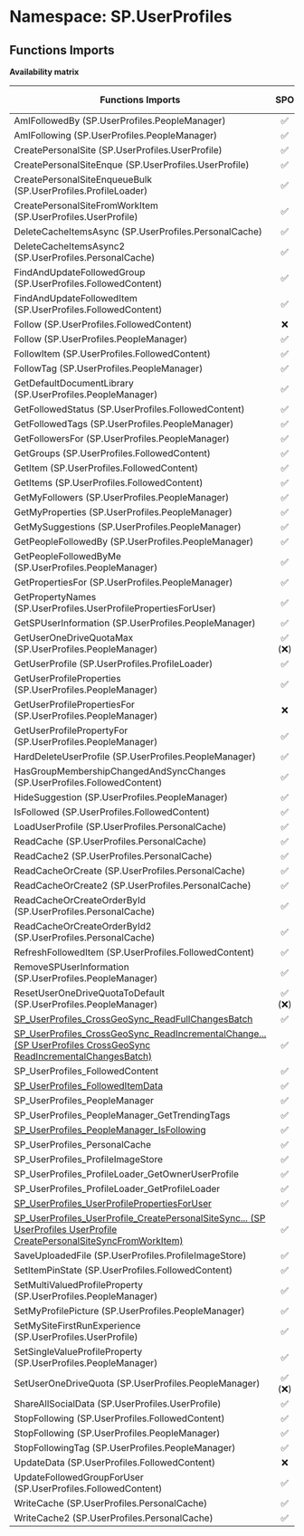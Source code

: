 # Namespace: SP.UserProfiles

## Functions Imports

**Availability matrix**

Functions Imports | SPO | SP 2019 | SP 2016 | SP 2013
----------|:---:|:-------:|:-------:|:-------:
AmIFollowedBy (SP.UserProfiles.PeopleManager) | ✅ | ✅ | ✅ | ✅
AmIFollowing (SP.UserProfiles.PeopleManager) | ✅ | ✅ | ✅ | ✅
CreatePersonalSite (SP.UserProfiles.UserProfile) | ✅ | ✅ | ✅ | ✅
CreatePersonalSiteEnque (SP.UserProfiles.UserProfile) | ✅ | ✅ | ✅ | ✅
CreatePersonalSiteEnqueueBulk (SP.UserProfiles.ProfileLoader) | ✅ | ✅ | ✅ | ❌
CreatePersonalSiteFromWorkItem (SP.UserProfiles.UserProfile) | ✅ | ✅ | ✅ | ❌
DeleteCacheItemsAsync (SP.UserProfiles.PersonalCache) | ✅ | ✅ | ❌ | ❌
DeleteCacheItemsAsync2 (SP.UserProfiles.PersonalCache) | ✅ | ❌ | ❌ | ❌
FindAndUpdateFollowedGroup (SP.UserProfiles.FollowedContent) | ✅ | ✅ | ✅ | ❌
FindAndUpdateFollowedItem (SP.UserProfiles.FollowedContent) | ✅ | ✅ | ✅ | ✅
Follow (SP.UserProfiles.FollowedContent) | ❌ | ❌ | ❌ | ✅
Follow (SP.UserProfiles.PeopleManager) | ✅ | ✅ | ✅ | ✅
FollowItem (SP.UserProfiles.FollowedContent) | ✅ | ✅ | ✅ | ✅
FollowTag (SP.UserProfiles.PeopleManager) | ✅ | ✅ | ✅ | ✅
GetDefaultDocumentLibrary (SP.UserProfiles.PeopleManager) | ✅ | ✅ | ✅ | ❌
GetFollowedStatus (SP.UserProfiles.FollowedContent) | ✅ | ✅ | ✅ | ✅
GetFollowedTags (SP.UserProfiles.PeopleManager) | ✅ | ✅ | ✅ | ✅
GetFollowersFor (SP.UserProfiles.PeopleManager) | ✅ | ✅ | ✅ | ✅
GetGroups (SP.UserProfiles.FollowedContent) | ✅ | ✅ | ✅ | ❌
GetItem (SP.UserProfiles.FollowedContent) | ✅ | ✅ | ✅ | ✅
GetItems (SP.UserProfiles.FollowedContent) | ✅ | ✅ | ✅ | ✅
GetMyFollowers (SP.UserProfiles.PeopleManager) | ✅ | ✅ | ✅ | ✅
GetMyProperties (SP.UserProfiles.PeopleManager) | ✅ | ✅ | ✅ | ✅
GetMySuggestions (SP.UserProfiles.PeopleManager) | ✅ | ✅ | ✅ | ✅
GetPeopleFollowedBy (SP.UserProfiles.PeopleManager) | ✅ | ✅ | ✅ | ✅
GetPeopleFollowedByMe (SP.UserProfiles.PeopleManager) | ✅ | ✅ | ✅ | ✅
GetPropertiesFor (SP.UserProfiles.PeopleManager) | ✅ | ✅ | ✅ | ✅
GetPropertyNames (SP.UserProfiles.UserProfilePropertiesForUser) | ✅ | ✅ | ✅ | ✅
GetSPUserInformation (SP.UserProfiles.PeopleManager) | ✅ | ❌ | ❌ | ❌
GetUserOneDriveQuotaMax (SP.UserProfiles.PeopleManager) | ✅ (❌) | ❌ | ❌ | ❌
GetUserProfile (SP.UserProfiles.ProfileLoader) | ✅ | ✅ | ✅ | ✅
GetUserProfileProperties (SP.UserProfiles.PeopleManager) | ✅ | ❌ | ❌ | ❌
GetUserProfilePropertiesFor (SP.UserProfiles.PeopleManager) | ❌ | ❌ | ❌ | ✅
GetUserProfilePropertyFor (SP.UserProfiles.PeopleManager) | ✅ | ✅ | ✅ | ✅
HardDeleteUserProfile (SP.UserProfiles.PeopleManager) | ✅ | ❌ | ❌ | ❌
HasGroupMembershipChangedAndSyncChanges (SP.UserProfiles.FollowedContent) | ✅ | ✅ | ✅ | ❌
HideSuggestion (SP.UserProfiles.PeopleManager) | ✅ | ✅ | ✅ | ✅
IsFollowed (SP.UserProfiles.FollowedContent) | ✅ | ✅ | ✅ | ✅
LoadUserProfile (SP.UserProfiles.PersonalCache) | ✅ | ✅ | ❌ | ❌
ReadCache (SP.UserProfiles.PersonalCache) | ✅ | ✅ | ❌ | ❌
ReadCache2 (SP.UserProfiles.PersonalCache) | ✅ | ❌ | ❌ | ❌
ReadCacheOrCreate (SP.UserProfiles.PersonalCache) | ✅ | ✅ | ❌ | ❌
ReadCacheOrCreate2 (SP.UserProfiles.PersonalCache) | ✅ | ❌ | ❌ | ❌
ReadCacheOrCreateOrderById (SP.UserProfiles.PersonalCache) | ✅ | ✅ | ❌ | ❌
ReadCacheOrCreateOrderById2 (SP.UserProfiles.PersonalCache) | ✅ | ❌ | ❌ | ❌
RefreshFollowedItem (SP.UserProfiles.FollowedContent) | ✅ | ✅ | ✅ | ✅
RemoveSPUserInformation (SP.UserProfiles.PeopleManager) | ✅ | ❌ | ❌ | ❌
ResetUserOneDriveQuotaToDefault (SP.UserProfiles.PeopleManager) | ✅ (❌) | ❌ | ❌ | ❌
[SP_UserProfiles_CrossGeoSync_ReadFullChangesBatch](./Functions/SP_UserProfiles_CrossGeoSync_ReadFullChangesBatch.md) | ✅ | ❌ | ❌ | ❌
[<span title="SP_UserProfiles_CrossGeoSync_ReadIncrementalChangesBatch">SP_UserProfiles_CrossGeoSync_ReadIncrementalChange...</span> (SP UserProfiles CrossGeoSync ReadIncrementalChangesBatch)](./Functions/SP_UserProfiles_CrossGeoSync_ReadIncrementalChangesBatch.md) | ✅ | ❌ | ❌ | ❌
SP_UserProfiles_FollowedContent | ✅ | ✅ | ✅ | ✅
[SP_UserProfiles_FollowedItemData](./Functions/SP_UserProfiles_FollowedItemData.md) | ✅ | ✅ | ✅ | ✅
SP_UserProfiles_PeopleManager | ✅ | ✅ | ✅ | ✅
SP_UserProfiles_PeopleManager_GetTrendingTags | ✅ | ✅ | ✅ | ✅
[SP_UserProfiles_PeopleManager_IsFollowing](./Functions/SP_UserProfiles_PeopleManager_IsFollowing.md) | ✅ | ✅ | ✅ | ✅
SP_UserProfiles_PersonalCache | ✅ | ✅ | ❌ | ❌
SP_UserProfiles_ProfileImageStore | ✅ | ✅ | ✅ | ✅
SP_UserProfiles_ProfileLoader_GetOwnerUserProfile | ✅ | ✅ | ✅ | ❌
SP_UserProfiles_ProfileLoader_GetProfileLoader | ✅ | ✅ | ✅ | ✅
[SP_UserProfiles_UserProfilePropertiesForUser](./Functions/SP_UserProfiles_UserProfilePropertiesForUser.md) | ✅ | ✅ | ✅ | ✅
[<span title="SP_UserProfiles_UserProfile_CreatePersonalSiteSyncFromWorkItem">SP_UserProfiles_UserProfile_CreatePersonalSiteSync...</span> (SP UserProfiles UserProfile CreatePersonalSiteSyncFromWorkItem)](./Functions/SP_UserProfiles_UserProfile_CreatePersonalSiteSyncFromWorkItem.md) | ✅ | ✅ | ✅ | ❌
SaveUploadedFile (SP.UserProfiles.ProfileImageStore) | ✅ | ✅ | ✅ | ✅
SetItemPinState (SP.UserProfiles.FollowedContent) | ✅ | ✅ | ✅ | ❌
SetMultiValuedProfileProperty (SP.UserProfiles.PeopleManager) | ✅ | ✅ | ✅ | ❌
SetMyProfilePicture (SP.UserProfiles.PeopleManager) | ✅ | ✅ | ✅ | ✅
SetMySiteFirstRunExperience (SP.UserProfiles.UserProfile) | ✅ | ✅ | ✅ | ❌
SetSingleValueProfileProperty (SP.UserProfiles.PeopleManager) | ✅ | ✅ | ✅ | ❌
SetUserOneDriveQuota (SP.UserProfiles.PeopleManager) | ✅ (❌) | ❌ | ❌ | ❌
ShareAllSocialData (SP.UserProfiles.UserProfile) | ✅ | ✅ | ✅ | ✅
StopFollowing (SP.UserProfiles.FollowedContent) | ✅ | ✅ | ✅ | ✅
StopFollowing (SP.UserProfiles.PeopleManager) | ✅ | ✅ | ✅ | ✅
StopFollowingTag (SP.UserProfiles.PeopleManager) | ✅ | ✅ | ✅ | ✅
UpdateData (SP.UserProfiles.FollowedContent) | ❌ | ❌ | ❌ | ✅
UpdateFollowedGroupForUser (SP.UserProfiles.FollowedContent) | ✅ | ✅ | ✅ | ❌
WriteCache (SP.UserProfiles.PersonalCache) | ✅ | ✅ | ❌ | ❌
WriteCache2 (SP.UserProfiles.PersonalCache) | ✅ | ❌ | ❌ | ❌
